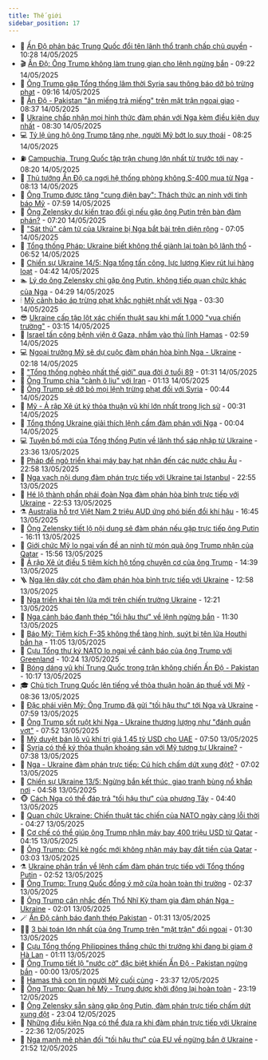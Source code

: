 ```yaml
---
title: Thế giới
sidebar_position: 17
---
```


<!-- dantri-the-gioi:START -->
- 🌋 [Ấn Độ phản bác Trung Quốc đổi tên lãnh thổ tranh chấp chủ quyền](https://dantri.com.vn/the-gioi/an-do-phan-bac-trung-quoc-doi-ten-lanh-tho-tranh-chap-chu-quyen-20250514171718665.htm) - 10:28 14/05/2025
- 🎬 [Ấn Độ: Ông Trump không làm trung gian cho lệnh ngừng bắn](https://dantri.com.vn/the-gioi/an-do-ong-trump-khong-lam-trung-gian-cho-lenh-ngung-ban-20250514153934940.htm) - 09:22 14/05/2025
- 🧰 [Ông Trump gặp Tổng thống lâm thời Syria sau thông báo dỡ bỏ trừng phạt](https://dantri.com.vn/the-gioi/ong-trump-gap-tong-thong-lam-thoi-syria-sau-thong-bao-do-bo-trung-phat-20250514161111349.htm) - 09:16 14/05/2025
- 🌋 [Ấn Độ - Pakistan &quot;ăn miếng trả miếng&quot; trên mặt trận ngoại giao](https://dantri.com.vn/the-gioi/an-do-pakistan-an-mieng-tra-mieng-tren-mat-tran-ngoai-giao-20250514152722010.htm) - 08:37 14/05/2025
- 🗽 [Ukraine chấp nhận mọi hình thức đàm phán với Nga kèm điều kiện duy nhất](https://dantri.com.vn/the-gioi/ukraine-chap-nhan-moi-hinh-thuc-dam-phan-voi-nga-kem-dieu-kien-duy-nhat-20250514152846379.htm) - 08:30 14/05/2025
- 💻 [Tỷ lệ ủng hộ ông Trump tăng nhẹ, người Mỹ bớt lo suy thoái](https://dantri.com.vn/the-gioi/ty-le-ung-ho-ong-trump-tang-nhe-nguoi-my-bot-lo-suy-thoai-20250514102453300.htm) - 08:25 14/05/2025
- ⛽️ [Campuchia, Trung Quốc tập trận chung lớn nhất từ trước tới nay](https://dantri.com.vn/the-gioi/campuchia-trung-quoc-tap-tran-chung-lon-nhat-tu-truoc-toi-nay-20250514150947009.htm) - 08:20 14/05/2025
- 🤩 [Thủ tướng Ấn Độ ca ngợi hệ thống phòng không S-400 mua từ Nga](https://dantri.com.vn/the-gioi/thu-tuong-an-do-ca-ngoi-he-thong-phong-khong-s-400-mua-tu-nga-20250514145130157.htm) - 08:13 14/05/2025
- 🧐 [Ông Trump được tặng &quot;cung điện bay&quot;: Thách thức an ninh với tình báo Mỹ](https://dantri.com.vn/the-gioi/ong-trump-duoc-tang-cung-dien-bay-thach-thuc-an-ninh-voi-tinh-bao-my-20250514144848516.htm) - 07:59 14/05/2025
- 🎊 [Ông Zelensky dự kiến trao đổi gì nếu gặp ông Putin trên bàn đàm phán?](https://dantri.com.vn/the-gioi/ong-zelensky-du-kien-trao-doi-gi-neu-gap-ong-putin-tren-ban-dam-phan-20250514114752178.htm) - 07:20 14/05/2025
- 📝 [&quot;Sát thủ&quot; cảm tử của Ukraine bị Nga bắt bài trên diện rộng](https://dantri.com.vn/the-gioi/sat-thu-cam-tu-cua-ukraine-bi-nga-bat-bai-tren-dien-rong-20250514120023772.htm) - 07:05 14/05/2025
- 🤡 [Tổng thống Pháp: Ukraine biết không thể giành lại toàn bộ lãnh thổ](https://dantri.com.vn/the-gioi/tong-thong-phap-ukraine-biet-khong-the-gianh-lai-toan-bo-lanh-tho-20250514120158959.htm) - 06:52 14/05/2025
- 🥷 [Chiến sự Ukraine 14/5: Nga tổng tấn công, lực lượng Kiev rút lui hàng loạt](https://dantri.com.vn/the-gioi/chien-su-ukraine-145-nga-tong-tan-cong-luc-luong-kiev-rut-lui-hang-loat-20250514113200957.htm) - 04:42 14/05/2025
- 🏊 [Lý do ông Zelensky chỉ gặp ông Putin, không tiếp quan chức khác của Nga](https://dantri.com.vn/the-gioi/ly-do-ong-zelensky-chi-gap-ong-putin-khong-tiep-quan-chuc-khac-cua-nga-20250514112451727.htm) - 04:29 14/05/2025
- 🕯 [Mỹ cảnh báo áp trừng phạt khắc nghiệt nhất với Nga](https://dantri.com.vn/the-gioi/my-canh-bao-ap-trung-phat-khac-nghiet-nhat-voi-nga-20250514101503859.htm) - 03:30 14/05/2025
- 😎 [Ukraine cấp tập lột xác chiến thuật sau khi mất 1.000 &quot;vua chiến trường&quot;](https://dantri.com.vn/the-gioi/ukraine-cap-tap-lot-xac-chien-thuat-sau-khi-mat-1000-vua-chien-truong-20250514101241048.htm) - 03:15 14/05/2025
- 🌈 [Israel tấn công bệnh viện ở Gaza, nhắm vào thủ lĩnh Hamas](https://dantri.com.vn/the-gioi/israel-tan-cong-benh-vien-o-gaza-nham-vao-thu-linh-hamas-20250514095222719.htm) - 02:59 14/05/2025
- 💻 [Ngoại trưởng Mỹ sẽ dự cuộc đàm phán hòa bình Nga - Ukraine](https://dantri.com.vn/the-gioi/ngoai-truong-my-se-du-cuoc-dam-phan-hoa-binh-nga-ukraine-20250514091612283.htm) - 02:18 14/05/2025
- 🤖 [&quot;Tổng thống nghèo nhất thế giới&quot; qua đời ở tuổi 89](https://dantri.com.vn/the-gioi/tong-thong-ngheo-nhat-the-gioi-qua-doi-o-tuoi-89-20250514082806608.htm) - 01:31 14/05/2025
- 🦏 [Ông Trump chìa &quot;cành ô liu&quot; với Iran](https://dantri.com.vn/the-gioi/ong-trump-chia-canh-o-liu-voi-iran-20250514075623444.htm) - 01:13 14/05/2025
- 🌁 [Ông Trump sẽ dỡ bỏ mọi lệnh trừng phạt đối với Syria](https://dantri.com.vn/the-gioi/ong-trump-se-do-bo-moi-lenh-trung-phat-doi-voi-syria-20250514073601062.htm) - 00:44 14/05/2025
- 🐘 [Mỹ - Ả rập Xê út ký thỏa thuận vũ khí lớn nhất trong lịch sử](https://dantri.com.vn/the-gioi/my-a-rap-xe-ut-ky-thoa-thuan-vu-khi-lon-nhat-trong-lich-su-20250514072748898.htm) - 00:31 14/05/2025
- 🥷 [Tổng thống Ukraine giải thích lệnh cấm đàm phán với Nga](https://dantri.com.vn/the-gioi/tong-thong-ukraine-giai-thich-lenh-cam-dam-phan-voi-nga-20250514064252876.htm) - 00:04 14/05/2025
- 💻 [Tuyên bố mới của Tổng thống Putin về lãnh thổ sáp nhập từ Ukraine](https://dantri.com.vn/the-gioi/tuyen-bo-moi-cua-tong-thong-putin-ve-lanh-tho-sap-nhap-tu-ukraine-20250514063217685.htm) - 23:36 13/05/2025
- 🎡 [Pháp để ngỏ triển khai máy bay hạt nhân đến các nước châu Âu](https://dantri.com.vn/the-gioi/phap-de-ngo-trien-khai-may-bay-hat-nhan-den-cac-nuoc-chau-au-20250514054825051.htm) - 22:58 13/05/2025
- 🧰 [Nga vạch nội dung đàm phán trực tiếp với Ukraine tại Istanbul](https://dantri.com.vn/the-gioi/nga-vach-noi-dung-dam-phan-truc-tiep-voi-ukraine-tai-istanbul-20250514053902516.htm) - 22:55 13/05/2025
- 🥸 [Hé lộ thành phần phái đoàn Nga đàm phán hòa bình trực tiếp với Ukraine](https://dantri.com.vn/the-gioi/he-lo-thanh-phan-phai-doan-nga-dam-phan-hoa-binh-truc-tiep-voi-ukraine-20250514051454363.htm) - 22:53 13/05/2025
- ⚗️ [Australia hỗ trợ Việt Nam 2 triệu AUD ứng phó biến đổi khí hậu](https://dantri.com.vn/the-gioi/australia-ho-tro-viet-nam-2-trieu-aud-ung-pho-bien-doi-khi-hau-20250513214115412.htm) - 16:45 13/05/2025
- 🌮 [Ông Zelensky tiết lộ nội dung sẽ đàm phán nếu gặp trực tiếp ông Putin](https://dantri.com.vn/the-gioi/ong-zelensky-tiet-lo-noi-dung-se-dam-phan-neu-gap-truc-tiep-ong-putin-20250513225849236.htm) - 16:11 13/05/2025
- 🎃 [Giới chức Mỹ lo ngại vấn đề an ninh từ món quà ông Trump nhận của Qatar](https://dantri.com.vn/the-gioi/gioi-chuc-my-lo-ngai-van-de-an-ninh-tu-mon-qua-ong-trump-nhan-cua-qatar-20250513164245053.htm) - 15:56 13/05/2025
- 💫 [Ả rập Xê út điều 5 tiêm kích hộ tống chuyên cơ của ông Trump](https://dantri.com.vn/the-gioi/a-rap-xe-ut-dieu-5-tiem-kich-ho-tong-chuyen-co-cua-ong-trump-20250513212935814.htm) - 14:39 13/05/2025
- 🪜 [Nga lên dây cót cho đàm phán hòa bình trực tiếp với Ukraine](https://dantri.com.vn/the-gioi/nga-len-day-cot-cho-dam-phan-hoa-binh-truc-tiep-voi-ukraine-20250513195324083.htm) - 12:58 13/05/2025
- 🌋 [Nga triển khai tên lửa mới trên chiến trường Ukraine](https://dantri.com.vn/the-gioi/nga-trien-khai-ten-lua-moi-tren-chien-truong-ukraine-20250513185532000.htm) - 12:21 13/05/2025
- 🦏 [Nga cảnh báo đanh thép &quot;tối hậu thư&quot; về lệnh ngừng bắn](https://dantri.com.vn/the-gioi/nga-canh-bao-danh-thep-toi-hau-thu-ve-lenh-ngung-ban-20250513174135488.htm) - 11:30 13/05/2025
- 👀 [Báo Mỹ: Tiêm kích F-35 không thể tàng hình, suýt bị tên lửa Houthi bắn hạ](https://dantri.com.vn/the-gioi/bao-my-tiem-kich-f-35-khong-the-tang-hinh-suyt-bi-ten-lua-houthi-ban-ha-20250513171821496.htm) - 11:05 13/05/2025
- 🧰 [Cựu Tổng thư ký NATO lo ngại về cảnh báo của ông Trump với Greenland](https://dantri.com.vn/the-gioi/cuu-tong-thu-ky-nato-lo-ngai-ve-canh-bao-cua-ong-trump-voi-greenland-20250513140858256.htm) - 10:24 13/05/2025
- 🚀 [Bóng dáng vũ khí Trung Quốc trong trận không chiến Ấn Độ - Pakistan](https://dantri.com.vn/the-gioi/bong-dang-vu-khi-trung-quoc-trong-tran-khong-chien-an-do-pakistan-20250511120945402.htm) - 10:17 13/05/2025
- 🎓 [Chủ tịch Trung Quốc lên tiếng về thỏa thuận hoãn áp thuế với Mỹ](https://dantri.com.vn/the-gioi/chu-tich-trung-quoc-len-tieng-ve-thoa-thuan-hoan-ap-thue-voi-my-20250513151238174.htm) - 08:36 13/05/2025
- 🥸 [Đặc phái viên Mỹ: Ông Trump đã gửi &quot;tối hậu thư&quot; tới Nga và Ukraine](https://dantri.com.vn/the-gioi/dac-phai-vien-my-ong-trump-da-gui-toi-hau-thu-toi-nga-va-ukraine-20250513144930263.htm) - 07:59 13/05/2025
- 🦅 [Ông Trump sốt ruột khi Nga - Ukraine thương lượng như &quot;đánh quần vợt&quot;](https://dantri.com.vn/the-gioi/ong-trump-sot-ruot-khi-nga-ukraine-thuong-luong-nhu-danh-quan-vot-20250513141120828.htm) - 07:52 13/05/2025
- 🤭 [Mỹ duyệt bán lô vũ khí trị giá 1,45 tỷ USD cho UAE](https://dantri.com.vn/the-gioi/my-duyet-ban-lo-vu-khi-tri-gia-145-ty-usd-cho-uae-20250513142453041.htm) - 07:50 13/05/2025
- 🤖 [Syria có thể ký thỏa thuận khoáng sản với Mỹ tương tự Ukraine?](https://dantri.com.vn/the-gioi/syria-co-the-ky-thoa-thuan-khoang-san-voi-my-tuong-tu-ukraine-20250513143540488.htm) - 07:38 13/05/2025
- 🐲 [Nga - Ukraine đàm phán trực tiếp: Cú hích chấm dứt xung đột?](https://dantri.com.vn/the-gioi/nga-ukraine-dam-phan-truc-tiep-cu-hich-cham-dut-xung-dot-20250513125347696.htm) - 07:02 13/05/2025
- 🫣 [Chiến sự Ukraine 13/5: Ngừng bắn kết thúc, giao tranh bùng nổ khắp nơi](https://dantri.com.vn/the-gioi/chien-su-ukraine-135-ngung-ban-ket-thuc-giao-tranh-bung-no-khap-noi-20250513114532609.htm) - 04:58 13/05/2025
- 🐵 [Cách Nga có thể đáp trả &quot;tối hậu thư&quot; của phương Tây](https://dantri.com.vn/the-gioi/cach-nga-co-the-dap-tra-toi-hau-thu-cua-phuong-tay-20250513112430726.htm) - 04:40 13/05/2025
- 🫶 [Quan chức Ukraine: Chiến thuật tác chiến của NATO ngày càng lỗi thời](https://dantri.com.vn/the-gioi/quan-chuc-ukraine-chien-thuat-tac-chien-cua-nato-ngay-cang-loi-thoi-20250513112110455.htm) - 04:27 13/05/2025
- 💃 [Cơ chế có thể giúp ông Trump nhận máy bay 400 triệu USD từ Qatar](https://dantri.com.vn/the-gioi/co-che-co-the-giup-ong-trump-nhan-may-bay-400-trieu-usd-tu-qatar-20250513105215550.htm) - 04:15 13/05/2025
- 💫 [Ông Trump: Chỉ kẻ ngốc mới không nhận máy bay đắt tiền của Qatar](https://dantri.com.vn/the-gioi/ong-trump-chi-ke-ngoc-moi-khong-nhan-may-bay-dat-tien-cua-qatar-20250513100032775.htm) - 03:03 13/05/2025
- ⚗️ [Ukraine phân trần về lệnh cấm đàm phán trực tiếp với Tổng thống Putin](https://dantri.com.vn/the-gioi/ukraine-phan-tran-ve-lenh-cam-dam-phan-truc-tiep-voi-tong-thong-putin-20250513093713656.htm) - 02:52 13/05/2025
- 🥷 [Ông Trump: Trung Quốc đồng ý mở cửa hoàn toàn thị trường](https://dantri.com.vn/the-gioi/ong-trump-trung-quoc-dong-y-mo-cua-hoan-toan-thi-truong-20250512052523663.htm) - 02:37 13/05/2025
- 🥸 [Ông Trump cân nhắc đến Thổ Nhĩ Kỳ tham gia đàm phán Nga - Ukraine](https://dantri.com.vn/the-gioi/ong-trump-can-nhac-den-tho-nhi-ky-tham-gia-dam-phan-nga-ukraine-20250513082026857.htm) - 02:01 13/05/2025
- 🪄 [Ấn Độ cảnh báo đanh thép Pakistan](https://dantri.com.vn/the-gioi/an-do-canh-bao-danh-thep-pakistan-20250513082959799.htm) - 01:31 13/05/2025
- 🧑‍💻 [3 bài toán lớn nhất của ông Trump trên &quot;mặt trận&quot; đối ngoại](https://dantri.com.vn/the-gioi/3-bai-toan-lon-nhat-cua-ong-trump-tren-mat-tran-doi-ngoai-20250511170607686.htm) - 01:30 13/05/2025
- 🤭 [Cựu Tổng thống Philippines thắng chức thị trưởng khi đang bị giam ở Hà Lan](https://dantri.com.vn/the-gioi/cuu-tong-thong-philippines-thang-chuc-thi-truong-khi-dang-bi-giam-o-ha-lan-20250513075628417.htm) - 01:11 13/05/2025
- 🗽 [Ông Trump tiết lộ &quot;nước cờ&quot; đặc biệt khiến Ấn Độ - Pakistan ngừng bắn](https://dantri.com.vn/the-gioi/ong-trump-tiet-lo-nuoc-co-dac-biet-khien-an-do-pakistan-ngung-ban-20250513065309998.htm) - 00:00 13/05/2025
- 🤖 [Hamas thả con tin người Mỹ cuối cùng](https://dantri.com.vn/the-gioi/hamas-tha-con-tin-nguoi-my-cuoi-cung-20250513063211129.htm) - 23:37 12/05/2025
- 🌈 [Ông Trump: Quan hệ Mỹ - Trung được khởi động lại hoàn toàn](https://dantri.com.vn/the-gioi/ong-trump-quan-he-my-trung-duoc-khoi-dong-lai-hoan-toan-20250513061411363.htm) - 23:19 12/05/2025
- 🤩 [Ông Zelensky sẵn sàng gặp ông Putin, đàm phán trực tiếp chấm dứt xung đột](https://dantri.com.vn/the-gioi/ong-zelensky-san-sang-gap-ong-putin-dam-phan-truc-tiep-cham-dut-xung-dot-20250513055624000.htm) - 23:04 12/05/2025
- 🤗 [Những điều kiện Nga có thể đưa ra khi đàm phán trực tiếp với Ukraine](https://dantri.com.vn/the-gioi/nhung-dieu-kien-nga-co-the-dua-ra-khi-dam-phan-truc-tiep-voi-ukraine-20250513053010252.htm) - 22:36 12/05/2025
- 🙉 [Nga mạnh mẽ phản đối &quot;tối hậu thư&quot; của EU về ngừng bắn ở Ukraine](https://dantri.com.vn/the-gioi/nga-manh-me-phan-doi-toi-hau-thu-cua-eu-ve-ngung-ban-o-ukraine-20250512215228595.htm) - 21:52 12/05/2025<!-- dantri-the-gioi:END -->
